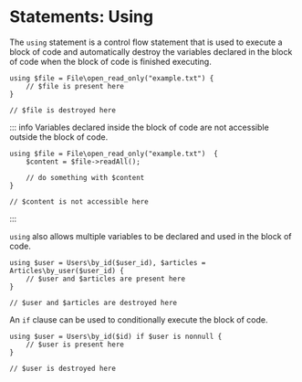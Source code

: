 # Statements: Using

The `using` statement is a control flow statement that is used to execute a block of code and automatically destroy the variables declared in the block of code when the block of code is finished executing.

```
using $file = File\open_read_only("example.txt") {
    // $file is present here
}

// $file is destroyed here
```

::: info
Variables declared inside the block of code are not accessible outside the block of code.

```
using $file = File\open_read_only("example.txt")  {
    $content = $file->readAll();

    // do something with $content
}

// $content is not accessible here
```
:::

`using` also allows multiple variables to be declared and used in the block of code.

```
using $user = Users\by_id($user_id), $articles = Articles\by_user($user_id) {
    // $user and $articles are present here
}

// $user and $articles are destroyed here
```

An `if` clause can be used to conditionally execute the block of code.

```
using $user = Users\by_id($id) if $user is nonnull {
    // $user is present here
}

// $user is destroyed here
```
